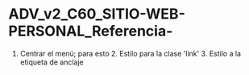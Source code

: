 # ADV_v2_C60_SITIO-WEB-PERSONAL_Referencia-
1. Centrar el menú; para esto 2. Estilo para la clase 'link' 3. Estilo a la etiqueta de anclaje 
